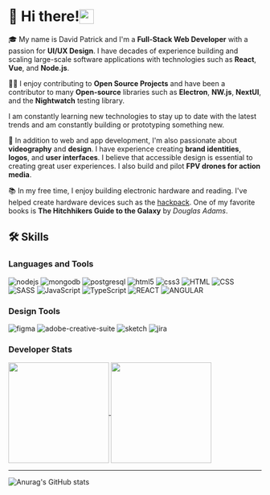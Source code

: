 # <span style="display: flex; align-items: center"> 🚀 Hi there! <img src="https://media.giphy.com/media/hvRJCLFzcasrR4ia7z/giphy.gif" width="29px" height="29px">  </span>

🎓 My name is David Patrick and I'm a **Full-Stack Web Developer** with a passion for **UI/UX Design**. I have decades of experience building and scaling large-scale software applications with technologies such as **React**, **Vue**, and **Node.js**.

👨‍💻 I enjoy contributing to **Open Source Projects** and have been a contributor to many **Open-source** libraries such as **Electron**, **NW.js**, **NextUI**, and the **Nightwatch** testing library. 

I am constantly learning new technologies to stay up to date with the latest trends and am constantly building or prototyping something new.


🎨 In addition to web and app development, I'm also passionate about **videography** and **design**. I have experience creating **brand identities**, **logos**, and **user interfaces**. I believe that accessible design is essential to creating great user experiences. I also build and pilot **FPV drones for action media**.

📚 In my free time, I enjoy building electronic hardware and reading. I've helped create hardware devices such as the [hackpack](https://hackpack.cc/). One of my favorite books is **The Hitchhikers Guide to the Galaxy** by _Douglas Adams_.

<!-- 
🏋️‍♀️ When I'm not working or reading, I like to stay active by going to the gym and practicing **yoga**. I believe that staying physically fit helps me stay focused and motivated in my work.
 -->

## 🛠️ Skills

### Languages and Tools

![nodejs](https://img.shields.io/badge/Node.js-43853D?style=for-the-badge&logo=node.js&logoColor=white)
![mongodb](https://img.shields.io/badge/MongoDB-4EA94B?style=for-the-badge&logo=mongodb&logoColor=white)
![postgresql](https://img.shields.io/badge/PostgreSQL-316192?style=for-the-badge&logo=postgresql&logoColor=white)
![html5](https://img.shields.io/badge/HTML-E34F26?style=for-the-badge&logo=html5&logoColor=white)
![css3](https://img.shields.io/badge/CSS-1572B6?style=for-the-badge&logo=css3&logoColor=white)
  <img alt="HTML" title="HTML" src="https://img.shields.io/badge/HTML-239120?style=for-the-badge&logo=html5&color=555&logoColor=007ec6">
  <img alt="CSS" title="CSS" src="https://img.shields.io/badge/CSS-239120?&style=for-the-badge&logo=css3&color=555&logoColor=007ec6">
  <img alt="SASS" title="SASS" src="https://img.shields.io/badge/Sass-CC6699?style=for-the-badge&logo=sass&color=555&logoColor=007ec6">
  <img alt="JavaScript" title="JavaScript" src="https://img.shields.io/badge/JavaScript-F7DF1E?style=for-the-badge&logo=javascript&color=555&logoColor=007ec6">
  <img alt="TypeScript" title="TypeScript" src="https://img.shields.io/static/v1?label=&message=typescript&style=for-the-badge&logo=typescript&color=555&logoColor=007ec6">
  <img alt="REACT" title="REACT" src="https://img.shields.io/badge/React-20232A?style=for-the-badge&logo=react&color=555&logoColor=007ec6">
  <img alt="ANGULAR" title="ANGULAR" src="https://img.shields.io/badge/Angular-DD0031?style=for-the-badge&logo=angular&color=555&logoColor=007ec6">


### Design Tools

![figma](https://img.shields.io/badge/Figma-F24E1E?style=for-the-badge&logo=figma&logoColor=white)
![adobe-creative-suite](https://img.shields.io/badge/Adobe_Creative_Suite-FF2BC2?style=for-the-badge&logo=adobe-creative-suite&logoColor=white)
![sketch](https://img.shields.io/badge/Sketch-F7B500?style=for-the-badge&logo=sketch&logoColor=white)
![jira](https://img.shields.io/badge/Jira-F7B500?style=for-the-badge&logo=jira&logoColor=white)


### Developer Stats

<a href="https://github.com/daivd-patrick/">
  <img height=200 align="center" src="https://github-readme-stats.vercel.app/api?username=daivd-patrick&show_icons=true&theme=transparent" />
</a>
<a href="https://github.com/daivd-patrick/">
  <img height=200 align="center" src="https://github-readme-stats.vercel.app/api/top-langs/?username=daivd-patrick&layout=compact&langs_count=8&card_width=320&theme=transparent&hide=PHP" />
</a>

---

![Anurag's GitHub stats](https://github-profile-trophy.vercel.app/?username=daivd-patrick&margin-w=12&rank=-C,-?&theme=transparent)

<!--
**daivd-patrick/daivd-patrick** is a ✨ _special_ ✨ repository because its `README.md` (this file) appears on your GitHub profile.

Here are some ideas to get you started:

- 🔭 I’m currently working on ...
- 🌱 I’m currently learning ...
- 👯 I’m looking to collaborate on ...
- 🤔 I’m looking for help with ...
- 💬 Ask me about ...
- 📫 How to reach me: ...
- 😄 Pronouns: ...
- ⚡ Fun fact: ...
-->
